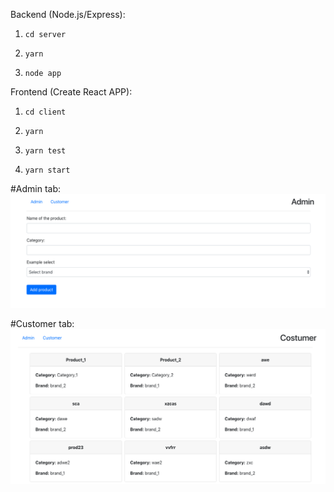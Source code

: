 Backend (Node.js/Express):
1. `cd server`

2. `yarn`

3. `node app`


Frontend (Create React APP):
1. `cd client`

2. `yarn`

3. `yarn test`

4. `yarn start`


#Admin tab:
![admin tab](admin.png)

#Customer tab:
![customer tab](customer.png)
